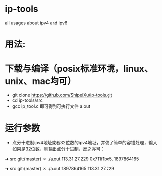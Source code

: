 # ip-tools
all usages about ipv4 and ipv6

# 用法:

# 下载与编译（posix标准环境，linux、unix、mac均可）
- git clone https://github.com/ShipeiXu/ip-tools.git
- cd ip-tools/src
- gcc ip_tool.c
  即可得到可执行文件 a.out

# 运行参数
- 点分十进制ipv4地址或者32位数的ipv4地址，并做了简单的容错处理，输入如果是32位数，则输出点分十进制，反之亦可：

➜  src git:(master) ✗ ./a.out 113.31.27.229
0x711f1be5, 1897864165


➜  src git:(master) ✗ ./a.out 1897864165
113.31.27.229
